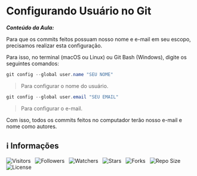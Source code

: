 <!-- Título -->
# Configurando Usuário no Git

***Conteúdo da Aula:***

Para que os commits feitos possuam nosso nome e e-mail em seu escopo, precisamos realizar esta configuração.

Para isso, no terminal (macOS ou Linux) ou Git Bash (Windows), digite os seguintes comandos:

```powershell
git config --global user.name "SEU NOME"
```

> Para configurar o nome do usuário.

```powershell
git config --global user.email "SEU EMAIL"
```

> Para configurar o e-mail.

Com isso, todos os commits feitos no computador terão nosso e-mail e nome como autores.

<!-- Informações -->
## &#8505; Informações

![Visitors](https://api.visitorbadge.io/api/visitors?path=Devsgeeknerd%2Fcla-con-usu-git-com-git-fun-bas&label=Visitantes&labelColor=%23700070&labelStyle=none&countColor=%23000fff&style=plastic&color=%23ffffff "Total de Visitantes")
&nbsp;
![Followers](https://img.shields.io/github/followers/Devsgeeknerd?style=p&label=Seguidores&labelColor=800080&color=000fff "Total de Seguidores")
&nbsp;
![Watchers](https://img.shields.io/github/watchers/Devsgeeknerd/cla-con-usu-git-com-git-fun-bas?style=p&label=Observadores&labelColor=800080&color=000fff "Total de Observadores")
&nbsp;
![Stars](https://img.shields.io/github/stars/Devsgeeknerd/cla-con-usu-git-com-git-fun-bas?style=p&label=Estrelas&labelColor=800080&color=000fff "Total de Estrelas")
&nbsp;
![Forks](https://img.shields.io/github/forks/Devsgeeknerd/cla-con-usu-git-com-git-fun-bas?style=p&label=Bifurcações&labelColor=800080&color=000fff "Total de Bifurcações")
&nbsp;
![Repo Size](https://img.shields.io/github/repo-size/Devsgeeknerd/cla-con-usu-git-com-git-fun-bas?style=p&label=Tamanho&labelColor=800080&color=000fff "Tamanho do Repositório")
&nbsp;
![License](https://img.shields.io/github/license/Devsgeeknerd/cla-con-usu-git-com-git-fun-bas?style=p&label=Licença&labelColor=800080&color=000fff "Licença do Repositório")
